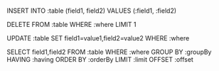 ###

INSERT INTO :table (field1, field2) VALUES (:field1, :field2)

DELETE FROM :table WHERE :where LIMIT 1

UPDATE :table SET field1=value1,field2=value2 WHERE :where

SELECT field1,field2 FROM :table WHERE :where GROUP BY :groupBy HAVING :having ORDER BY :orderBy LIMIT :limit OFFSET :offset